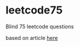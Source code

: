 # leetcode75
Blind 75 leetcode questions

based on article [here](https://leetcode.com/discuss/general-discussion/460599/blind-75-leetcode-questions)
